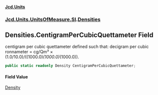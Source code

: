 #### [Jcd.Units](index.md 'index')
### [Jcd.Units.UnitsOfMeasure.SI](Jcd.Units.UnitsOfMeasure.SI.md 'Jcd.Units.UnitsOfMeasure.SI').[Densities](Densities.md 'Jcd.Units.UnitsOfMeasure.SI.Densities')

## Densities.CentigramPerCubicQuettameter Field

centigram per cubic quettameter defined such that: decigram per cubic ronnameter = cg/Qm³ ×  
(1.0/10.0)/((1000.0)*(1000.0)*(1000.0)).

```csharp
public static readonly Density CentigramPerCubicQuettameter;
```

#### Field Value
[Density](Density.md 'Jcd.Units.UnitTypes.Density')